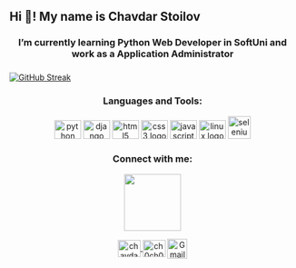 <h2 align="left">Hi 👋! My name is Chavdar Stoilov</h2>

###

<h3 align="center">I’m currently learning Python Web Developer in SoftUni and work as a Application Administrator</h3>


###
[![GitHub Streak](http://github-readme-streak-stats.herokuapp.com?user=ChavdarStoilov&theme=dark&hide_border=true&mode=weekly)](https://git.io/streak-stats)



###
<h3 align="center" >Languages and Tools:</h3>
<div align="center">
    <img src="https://cdn.jsdelivr.net/gh/devicons/devicon/icons/python/python-original.svg" height="33" width="47" alt="python logo"  />
    <img src="https://cdn.jsdelivr.net/gh/devicons/devicon/icons/django/django-plain.svg" height="33" width="47" alt="django logo"  />
    <img src="https://cdn.jsdelivr.net/gh/devicons/devicon/icons/html5/html5-original.svg" height="33" width="47" alt="html5 logo"  />
    <img src="https://cdn.jsdelivr.net/gh/devicons/devicon/icons/css3/css3-original.svg" height="33" width="47" alt="css3 logo"  />
    <img src="https://cdn.jsdelivr.net/gh/devicons/devicon/icons/javascript/javascript-original.svg" height="33" width="47" alt="javascript logo"  />
    <img src="https://cdn.jsdelivr.net/gh/devicons/devicon/icons/linux/linux-original.svg" height="33" width="47" alt="linux logo"  />
    <a href="https://www.selenium.dev" target="_blank" rel="noreferrer"> <img src="https://raw.githubusercontent.com/detain/svg-logos/780f25886640cef088af994181646db2f6b1a3f8/svg/selenium-logo.svg" alt="selenium" width="40" height="40"/> </a> 

</div>

###
<h3 align="center" >Connect with me:</h3>
<div align="center">
<img src="https://media.giphy.com/media/M9gbBd9nbDrOTu1Mqx/giphy.gif" width="100"/>

<a href="https://linkedin.com/in/chavdar-stoilov-7a8088167" target="blank"><img align="center" src="https://raw.githubusercontent.com/rahuldkjain/github-profile-readme-generator/master/src/images/icons/Social/linked-in-alt.svg" alt="chavdar-stoilov-7a8088167" height="30" width="40" /> </a>
<a href="https://instagram.com/ch0ch0o" target="blank"><img align="center" src="https://raw.githubusercontent.com/rahuldkjain/github-profile-readme-generator/master/src/images/icons/Social/instagram.svg" alt="ch0ch0o" height="30" width="40" /></a>
<a target="_blank" href="mailto:stoilov.chavdar@gmail.com">
  <img align="center" alt="Gmail" height="35" width="35" src="https://upload.wikimedia.org/wikipedia/commons/2/2e/Gmail_2020.png" />
</a>
    <br />
    <br />
    <img src="https://komarev.com/ghpvc/?username=ChavdarStoilov&style=flat-square&color=blue" alt=""/>

</div>

###
